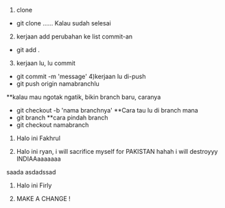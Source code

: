 1. clone

- git clone ......
  Kalau sudah selesai

2. kerjaan add perubahan ke list commit-an

- git add .

3. kerjaan lu, lu commit

- git commit -m 'message'
  4)kerjaan lu di-push
- git push origin namabranchlu

\*\*kalau mau ngotak ngatik, bikin branch baru, caranya

- git checkout -b 'nama branchnya'
  \*\*Cara tau lu di branch mana
- git branch
  \*\*cara pindah branch
- git checkout namabranch

1. Halo ini Fakhrul

2. Halo ini ryan, i will sacrifice myself for PAKISTAN hahah
   i will destroyyy INDIAAaaaaaaa

saada
asdadssad
1) Halo ini Firly

2) MAKE A CHANGE !
